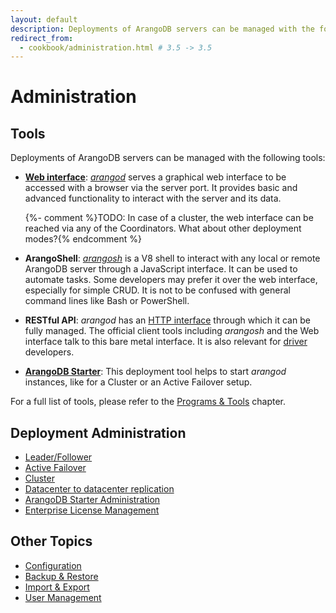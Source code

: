 ```yaml
---
layout: default
description: Deployments of ArangoDB servers can be managed with the following tools
redirect_from:
  - cookbook/administration.html # 3.5 -> 3.5
---
```

Administration
==============

Tools
-----

Deployments of ArangoDB servers can be managed with the following tools:

- [**Web interface**](programs-web-interface.html):
  [_arangod_](programs-arangod.html) serves a graphical web interface to
  be accessed with a browser via the server port. It provides basic and advanced
  functionality to interact with the server and its data.
  
  {%- comment %}TODO: In case of a cluster, the web interface can be reached via any of the Coordinators. What about other deployment modes?{% endcomment %}

- **ArangoShell**: [_arangosh_](programs-arangosh.html) is a V8 shell to
  interact with any local or remote ArangoDB server through a JavaScript
  interface. It can be used to automate tasks. Some developers may prefer it over
  the web interface, especially for simple CRUD. It is not to be confused with
  general command lines like Bash or PowerShell.

- **RESTful API**: _arangod_ has an [HTTP interface](http/index.html) through
  which it can be fully managed. The official client tools including _arangosh_ and
  the Web interface talk to this bare metal interface. It is also relevant for
  [driver](drivers/index.html) developers.

- [**ArangoDB Starter**](programs-starter.html): This deployment tool
  helps to start _arangod_ instances, like for a Cluster or an Active Failover setup.
  
For a full list of tools, please refer to the [Programs & Tools](programs.html) chapter.

Deployment Administration
-------------------------

- [Leader/Follower](administration-leader-follower.html)
- [Active Failover](administration-active-failover.html)
- [Cluster](administration-cluster.html)
- [Datacenter to datacenter replication](administration-dc2-dc.html)
- [ArangoDB Starter Administration](administration-starter.html)
- [Enterprise License Management](administration-license.html)

Other Topics
------------

- [Configuration](administration-configuration.html)
- [Backup & Restore](backup-restore.html)
- [Import & Export](administration-import-export.html)
- [User Management](administration-managing-users.html)
